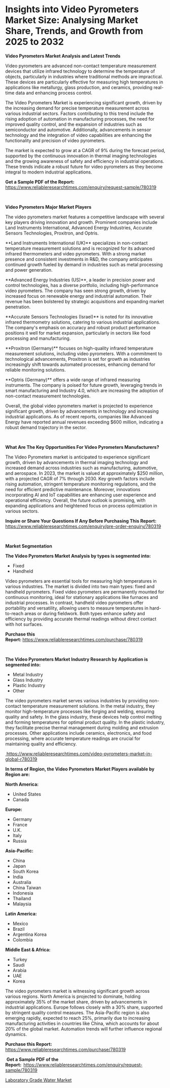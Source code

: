 <p><h1>Insights into Video Pyrometers Market Size: Analysing Market Share, Trends, and Growth from 2025 to 2032</h1></p><p><strong>Video Pyrometers Market Analysis and Latest Trends</strong></p>
<p><p>Video pyrometers are advanced non-contact temperature measurement devices that utilize infrared technology to determine the temperature of objects, particularly in industries where traditional methods are impractical. These devices are particularly effective for measuring high temperatures in applications like metallurgy, glass production, and ceramics, providing real-time data and enhancing process control.</p><p>The Video Pyrometers Market is experiencing significant growth, driven by the increasing demand for precise temperature measurement across various industrial sectors. Factors contributing to this trend include the rising adoption of automation in manufacturing processes, the need for improved quality control, and the expansion of industries such as semiconductor and automotive. Additionally, advancements in sensor technology and the integration of video capabilities are enhancing the functionality and precision of video pyrometers.</p><p>The market is expected to grow at a CAGR of 9% during the forecast period, supported by the continuous innovation in thermal imaging technologies and the growing awareness of safety and efficiency in industrial operations. These trends indicate a robust future for video pyrometers as they become integral to modern industrial applications.</p></p>
<p><strong>Get a Sample PDF of the Report:&nbsp;</strong> <a href="https://www.reliableresearchtimes.com/enquiry/request-sample/780319?utm_campaign=2720&utm_medium=2&utm_source=Github&utm_content=ia&utm_term=26032025&utm_id=video-pyrometers">https://www.reliableresearchtimes.com/enquiry/request-sample/780319</a></p>
<p>&nbsp;</p>
<p><strong>Video Pyrometers Major Market Players</strong></p>
<p><p>The video pyrometers market features a competitive landscape with several key players driving innovation and growth. Prominent companies include Land Instruments International, Advanced Energy Industries, Accurate Sensors Technologies, Proxitron, and Optris.</p><p>**Land Instruments International (UK)** specializes in non-contact temperature measurement solutions and is recognized for its advanced infrared thermometers and video pyrometers. With a strong market presence and consistent investments in R&D, the company anticipates continued growth fueled by demand in industries such as metal processing and power generation.</p><p>**Advanced Energy Industries (US)**, a leader in precision power and control technologies, has a diverse portfolio, including high-performance video pyrometers. The company has seen strong growth, driven by increased focus on renewable energy and industrial automation. Their revenue has been bolstered by strategic acquisitions and expanding market penetration.</p><p>**Accurate Sensors Technologies (Israel)** is noted for its innovative infrared thermometry solutions, catering to various industrial applications. The company's emphasis on accuracy and robust product performance positions it well for market expansion, particularly in sectors like food processing and manufacturing.</p><p>**Proxitron (Germany)** focuses on high-quality infrared temperature measurement solutions, including video pyrometers. With a commitment to technological advancements, Proxitron is set for growth as industries increasingly shift towards automated processes, enhancing demand for reliable monitoring solutions.</p><p>**Optris (Germany)** offers a wide range of infrared measuring instruments. The company is poised for future growth, leveraging trends in smart manufacturing and Industry 4.0, which are increasing the adoption of non-contact measurement technologies.</p><p>Overall, the global video pyrometers market is projected to experience significant growth, driven by advancements in technology and increasing industrial applications. As of recent reports, companies like Advanced Energy have reported annual revenues exceeding $600 million, indicating a robust demand trajectory in the sector.</p></p>
<p>&nbsp;</p>
<p><strong>What Are The Key Opportunities For Video Pyrometers Manufacturers?</strong></p>
<p><p>The Video Pyrometers market is anticipated to experience significant growth, driven by advancements in thermal imaging technology and increased demand across industries such as manufacturing, automotive, and aerospace. In 2023, the market is valued at approximately $250 million, with a projected CAGR of 7% through 2030. Key growth factors include rising automation, stringent temperature monitoring regulations, and the need for efficient predictive maintenance. Moreover, innovations incorporating AI and IoT capabilities are enhancing user experience and operational efficiency. Overall, the future outlook is promising, with expanding applications and heightened focus on process optimization in various sectors.</p></p>
<p><strong>Inquire or Share Your Questions If Any Before Purchasing This Report:</strong> <a href="https://www.reliableresearchtimes.com/enquiry/pre-order-enquiry/780319?utm_campaign=2720&utm_medium=2&utm_source=Github&utm_content=ia&utm_term=26032025&utm_id=video-pyrometers">https://www.reliableresearchtimes.com/enquiry/pre-order-enquiry/780319</a></p>
<p>&nbsp;</p>
<p><strong>Market Segmentation</strong></p>
<p><strong>The Video Pyrometers Market Analysis by types is segmented into:</strong></p>
<p><ul><li>Fixed</li><li>Handheld</li></ul></p>
<p><p>Video pyrometers are essential tools for measuring high temperatures in various industries. The market is divided into two main types: fixed and handheld pyrometers. Fixed video pyrometers are permanently mounted for continuous monitoring, ideal for stationary applications like furnaces and industrial processes. In contrast, handheld video pyrometers offer portability and versatility, allowing users to measure temperatures in hard-to-reach areas or during fieldwork. Both types enhance safety and efficiency by providing accurate thermal readings without direct contact with hot surfaces.</p></p>
<p><strong>Purchase this Report:&nbsp;</strong><a href="https://www.reliableresearchtimes.com/purchase/780319?utm_campaign=2720&utm_medium=2&utm_source=Github&utm_content=ia&utm_term=26032025&utm_id=video-pyrometers">https://www.reliableresearchtimes.com/purchase/780319</a></p>
<p>&nbsp;</p>
<p><strong>The Video Pyrometers Market Industry Research by Application is segmented into:</strong></p>
<p><ul><li>Metal Industry</li><li>Glass Industry</li><li>Plastic Industry</li><li>Other</li></ul></p>
<p><p>The video pyrometers market serves various industries by providing non-contact temperature measurement solutions. In the metal industry, they monitor high-temperature processes like forging and welding, ensuring quality and safety. In the glass industry, these devices help control melting and forming temperatures for optimal product quality. In the plastic industry, they facilitate precise thermal management during molding and extrusion processes. Other applications include ceramics, electronics, and food processing, where accurate temperature readings are crucial for maintaining quality and efficiency.</p></p>
<p><a href="https://www.reliableresearchtimes.com/video-pyrometers-market-in-global-r780319?utm_campaign=2720&utm_medium=2&utm_source=Github&utm_content=ia&utm_term=26032025&utm_id=video-pyrometers">&nbsp;https://www.reliableresearchtimes.com/video-pyrometers-market-in-global-r780319</a></p>
<p><strong>In terms of Region, the Video Pyrometers Market Players available by Region are:</strong></p>
<p>
    <p> <strong> North America: </strong>
        <ul>
            <li>United States</li>
            <li>Canada</li>
        </ul>
        </p> 
    <p> <strong> Europe: </strong>
        <ul>
            <li>Germany</li>
            <li>France</li>
            <li>U.K.</li>
            <li>Italy</li>
            <li>Russia</li>
        </ul>
        </p> 
    <p> <strong> Asia-Pacific: </strong>
        <ul>
            <li>China</li>
            <li>Japan</li>
            <li>South Korea</li>
            <li>India</li>
            <li>Australia</li>
            <li>China Taiwan</li>
            <li>Indonesia</li>
            <li>Thailand</li>
            <li>Malaysia</li>
        </ul>
        </p> 
    <p> <strong> Latin America: </strong>
        <ul>
            <li>Mexico</li>
            <li>Brazil</li>
            <li>Argentina Korea</li>
            <li>Colombia</li>
        </ul>
        </p> 
    <p> <strong> Middle East & Africa: </strong>
        <ul>
            <li>Turkey</li>
            <li>Saudi</li>
            <li>Arabia</li>
            <li>UAE</li>
            <li>Korea</li>
        </ul>
    </p>
    </p>
<p><p>The video pyrometers market is witnessing significant growth across various regions. North America is projected to dominate, holding approximately 35% of the market share, driven by advancements in industrial applications. Europe follows closely with a 30% share, supported by stringent quality control measures. The Asia-Pacific region is also emerging rapidly, expected to reach 25%, primarily due to increasing manufacturing activities in countries like China, which accounts for about 20% of the global market. Automation trends will further influence regional dynamics.</p></p>
<p><strong>Purchase this Report: </strong><a href="https://www.reliableresearchtimes.com/purchase/780319?utm_campaign=2720&utm_medium=2&utm_source=Github&utm_content=ia&utm_term=26032025&utm_id=video-pyrometers">https://www.reliableresearchtimes.com/purchase/780319</a></p>
<p>&nbsp;<strong>Get a Sample PDF of the Report:&nbsp;&nbsp;</strong><a href="https://www.reliableresearchtimes.com/enquiry/request-sample/780319?utm_campaign=2720&utm_medium=2&utm_source=Github&utm_content=ia&utm_term=26032025&utm_id=video-pyrometers">https://www.reliableresearchtimes.com/enquiry/request-sample/780319</a></p>
<p><strong></strong></p>
<p><p><a href="https://github.com/bolalfredia7777/Market-Research-Report-List-1/blob/main/laboratory-grade-water-market.md?utm_campaign=2720&utm_medium=2&utm_source=Github&utm_content=ia&utm_term=26032025&utm_id=video-pyrometers">Laboratory Grade Water Market</a></p></p>